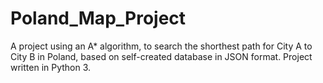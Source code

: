 # Poland_Map_Project
A project using an A* algorithm, to search the shorthest path for City A to City B in Poland, based on self-created database in JSON format. Project written in Python 3.
